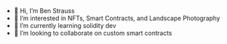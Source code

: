 - 👋 Hi, I’m Ben Strauss
- 👀 I’m interested in NFTs, Smart Contracts, and Landscape Photography
- 🌱 I’m currently learning solidity dev
- 💞️ I’m looking to collaborate on custom smart contracts

<!---
bstrauss23/bstrauss23 is a ✨ special ✨ repository because its `README.md` (this file) appears on your GitHub profile.
You can click the Preview link to take a look at your changes.
--->
